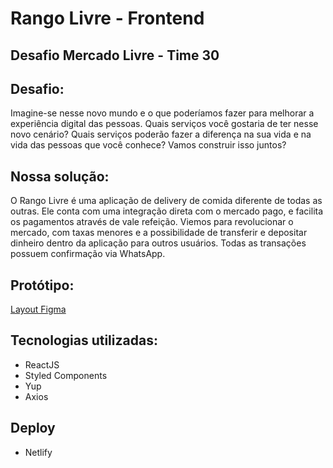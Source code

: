 # Rango Livre - Frontend

## Desafio Mercado Livre - Time 30

## Desafio:

Imagine-se nesse novo mundo e o que poderíamos fazer para melhorar a experiência digital das pessoas. Quais serviços você gostaria de ter nesse novo cenário? Quais serviços poderão fazer a diferença na sua vida e na vida das pessoas que você conhece? Vamos construir isso juntos?

## Nossa solução: 

O Rango Livre é uma aplicação de delivery de comida diferente de todas as outras. Ele conta com uma integração direta com o mercado pago, e facilita os pagamentos através de vale refeição. Viemos para revolucionar o mercado, com taxas menores e a possibilidade de transferir e depositar dinheiro dentro da aplicação para outros usuários. Todas as transações possuem confirmação via WhatsApp.

## Protótipo: 

[Layout Figma](https://www.figma.com/file/UwPUsQBI3WySbAbv9QXIBD/Rango-Livre?node-id=0%3A1)

## Tecnologias utilizadas:

- ReactJS
- Styled Components
- Yup
- Axios

## Deploy

- Netlify


